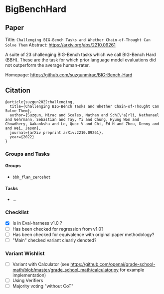 # BigBenchHard

## Paper
Title: `Challenging BIG-Bench Tasks and Whether Chain-of-Thought Can Solve Them`
Abstract: https://arxiv.org/abs/2210.09261

A suite of 23 challenging BIG-Bench tasks which we call BIG-Bench Hard (BBH).
These are the task for which prior language model evaluations did not outperform
the average human-rater.

Homepage: https://github.com/suzgunmirac/BIG-Bench-Hard


## Citation
```
@article{suzgun2022challenging,
  title={Challenging BIG-Bench Tasks and Whether Chain-of-Thought Can Solve Them},
  author={Suzgun, Mirac and Scales, Nathan and Sch{\"a}rli, Nathanael and Gehrmann, Sebastian and Tay, Yi and Chung, Hyung Won and Chowdhery, Aakanksha and Le, Quoc V and Chi, Ed H and Zhou, Denny and and Wei, Jason},
  journal={arXiv preprint arXiv:2210.09261},
  year={2022}
}
```

### Groups and Tasks

#### Groups

- `bbh_flan_zeroshot`

#### Tasks

- ...

### Checklist

- [x] Is in Eval-harness v1.0 ?
- [ ] Has been checked for regression from v1.0?
- [ ] Has been checked for equivalence with original paper methodology?
- [ ] "Main" checked variant clearly denoted?

### Variant Wishlist

- [ ] Variant with Calculator (see https://github.com/openai/grade-school-math/blob/master/grade_school_math/calculator.py for example implementation)
- [ ] Using Verifiers
- [ ] Majority voting "without CoT"
